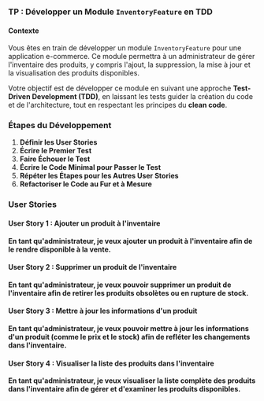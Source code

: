 ### TP : Développer un Module `InventoryFeature` en TDD

#### **Contexte**

Vous êtes en train de développer un module `InventoryFeature` pour une application e-commerce. Ce module permettra à un administrateur de gérer l'inventaire des produits, y compris l'ajout, la suppression, la mise à jour et la visualisation des produits disponibles.

Votre objectif est de développer ce module en suivant une approche **Test-Driven Development (TDD)**, en laissant les tests guider la création du code et de l'architecture, tout en respectant les principes du **clean code**.

### **Étapes du Développement**

1. **Définir les User Stories**
2. **Écrire le Premier Test**
3. **Faire Échouer le Test**
4. **Écrire le Code Minimal pour Passer le Test**
5. **Répéter les Étapes pour les Autres User Stories**
6. **Refactoriser le Code au Fur et à Mesure**

### **User Stories**

#### **User Story 1 :** Ajouter un produit à l'inventaire

**En tant qu'administrateur, je veux ajouter un produit à l'inventaire afin de le rendre disponible à la vente.**

#### **User Story 2 :** Supprimer un produit de l'inventaire

**En tant qu'administrateur, je veux pouvoir supprimer un produit de l'inventaire afin de retirer les produits obsolètes ou en rupture de stock.**

#### **User Story 3 :** Mettre à jour les informations d'un produit

**En tant qu'administrateur, je veux pouvoir mettre à jour les informations d'un produit (comme le prix et le stock) afin de refléter les changements dans l'inventaire.**

#### **User Story 4 :** Visualiser la liste des produits dans l'inventaire

**En tant qu'administrateur, je veux visualiser la liste complète des produits dans l'inventaire afin de gérer et d'examiner les produits disponibles.**